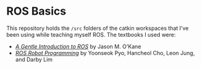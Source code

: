 # ROS Basics

This repository holds the ``/src`` folders of the catkin workspaces that I've been using while teaching myself ROS. The textbooks I used were:
- [*A Gentle Introduction to ROS*](http://wiki.ros.org/Books/AGentleIntroductiontoROS) by Jason M. O'Kane
- [*ROS Robot Programming*](http://wiki.ros.org/Books/ROS_Robot_Programming_English) by Yoonseok Pyo, Hancheol Cho, Leon Jung, and Darby Lim
